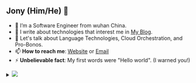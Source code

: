 ## Jony (Him/He) 🌻
- 🔭 I’m a Software Engineer from wuhan China.
- 👯 I write about technologies that interest me in [My Blog](https://blog.leapsss.tech).
- 💬 Let's talk about Language Technologies, Cloud Orchestration, and Pro-Bonos.
- 📫 **How to reach me**: [Website](https://leapsss.tech) or [Email](jonyh0812@gmail.com)
- ⚡ **Unbelievable fact**: My first words were "Hello world". (I warned you!)

<details>
<summary>
  <a href="https://github.com/ThenLeap"><img src="https://img.shields.io/badge/-Expand%20to%20know%20more-b03544?style=for-the-badge" /></a>
</summary>
